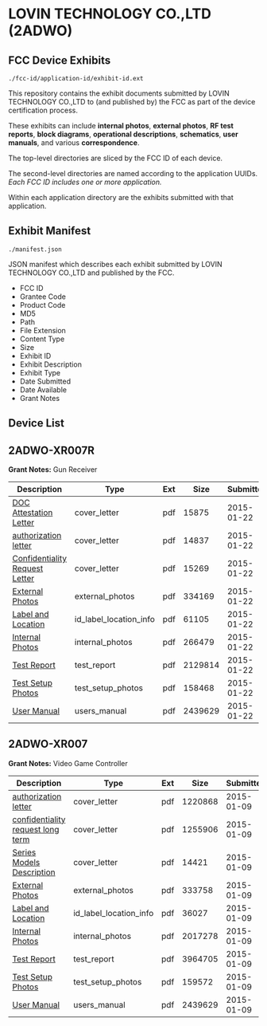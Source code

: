 # LOVIN TECHNOLOGY CO.,LTD (2ADWO)
## FCC Device Exhibits

```
./fcc-id/application-id/exhibit-id.ext
```

This repository contains the exhibit documents submitted by LOVIN TECHNOLOGY CO.,LTD to (and published by) the FCC as part of the device certification process.

These exhibits can include **internal photos**, **external photos**, **RF test reports**, **block diagrams**, **operational descriptions**, **schematics**, **user manuals**, and various **correspondence**.

The top-level directories are sliced by the FCC ID of each device.

The second-level directories are named according to the application UUIDs. *Each FCC ID includes one or more application.*

Within each application directory are the exhibits submitted with that application. 

## Exhibit Manifest

```
./manifest.json
```

JSON manifest which describes each exhibit submitted by LOVIN TECHNOLOGY CO.,LTD and published by the FCC.

- FCC ID
- Grantee Code
- Product Code
- MD5
- Path
- File Extension
- Content Type
- Size
- Exhibit ID
- Exhibit Description
- Exhibit Type
- Date Submitted
- Date Available
- Grant Notes

## Device List
## 2ADWO-XR007R
**Grant Notes:** Gun Receiver

| Description | Type | Ext | Size | Submitted | Available |
| ----------- | ---- | --- | ---- | --------- | --------- |
| [DOC Attestation Letter](2ADWO-XR007R/2ef2567b5101dc6a4ddf1e61dcee35d6/2510387.pdf) | cover_letter | pdf | 15875 | 2015-01-22 | 2015-01-22 |
| [authorization letter](2ADWO-XR007R/2ef2567b5101dc6a4ddf1e61dcee35d6/2510389.pdf) | cover_letter | pdf | 14837 | 2015-01-22 | 2015-01-22 |
| [Confidentiality Request Letter](2ADWO-XR007R/2ef2567b5101dc6a4ddf1e61dcee35d6/2510391.pdf) | cover_letter | pdf | 15269 | 2015-01-22 | 2015-01-22 |
| [External Photos](2ADWO-XR007R/2ef2567b5101dc6a4ddf1e61dcee35d6/2510388.pdf) | external_photos | pdf | 334169 | 2015-01-22 | 2015-01-22 |
| [Label and Location](2ADWO-XR007R/2ef2567b5101dc6a4ddf1e61dcee35d6/2510390.pdf) | id_label_location_info | pdf | 61105 | 2015-01-22 | 2015-01-22 |
| [Internal Photos](2ADWO-XR007R/2ef2567b5101dc6a4ddf1e61dcee35d6/2510392.pdf) | internal_photos | pdf | 266479 | 2015-01-22 | 2015-01-22 |
| [Test Report](2ADWO-XR007R/2ef2567b5101dc6a4ddf1e61dcee35d6/2510395.pdf) | test_report | pdf | 2129814 | 2015-01-22 | 2015-01-22 |
| [Test Setup Photos](2ADWO-XR007R/2ef2567b5101dc6a4ddf1e61dcee35d6/2510396.pdf) | test_setup_photos | pdf | 158468 | 2015-01-22 | 2015-01-22 |
| [User Manual](2ADWO-XR007R/2ef2567b5101dc6a4ddf1e61dcee35d6/2495749.pdf) | users_manual | pdf | 2439629 | 2015-01-22 | 2015-01-22 |
## 2ADWO-XR007
**Grant Notes:** Video Game Controller

| Description | Type | Ext | Size | Submitted | Available |
| ----------- | ---- | --- | ---- | --------- | --------- |
| [authorization letter](2ADWO-XR007/cebd8622d87420638b1db0006b0af1f8/2495740.pdf) | cover_letter | pdf | 1220868 | 2015-01-09 | 2015-01-09 |
| [confidentiality request long term](2ADWO-XR007/cebd8622d87420638b1db0006b0af1f8/2495742.pdf) | cover_letter | pdf | 1255906 | 2015-01-09 | 2015-01-09 |
| [Series Models Description](2ADWO-XR007/cebd8622d87420638b1db0006b0af1f8/2495746.pdf) | cover_letter | pdf | 14421 | 2015-01-09 | 2015-01-09 |
| [External Photos](2ADWO-XR007/cebd8622d87420638b1db0006b0af1f8/2495739.pdf) | external_photos | pdf | 333758 | 2015-01-09 | 2015-01-09 |
| [Label and Location](2ADWO-XR007/cebd8622d87420638b1db0006b0af1f8/2495741.pdf) | id_label_location_info | pdf | 36027 | 2015-01-09 | 2015-01-09 |
| [Internal Photos](2ADWO-XR007/cebd8622d87420638b1db0006b0af1f8/2495743.pdf) | internal_photos | pdf | 2017278 | 2015-01-09 | 2015-01-09 |
| [Test Report](2ADWO-XR007/cebd8622d87420638b1db0006b0af1f8/2495747.pdf) | test_report | pdf | 3964705 | 2015-01-09 | 2015-01-09 |
| [Test Setup Photos](2ADWO-XR007/cebd8622d87420638b1db0006b0af1f8/2495748.pdf) | test_setup_photos | pdf | 159572 | 2015-01-09 | 2015-01-09 |
| [User Manual](2ADWO-XR007/cebd8622d87420638b1db0006b0af1f8/2495749.pdf) | users_manual | pdf | 2439629 | 2015-01-09 | 2015-01-09 |
